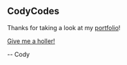 ## CodyCodes

Thanks for taking a look at my [portfolio](https://www.codycodes.co/)!


[Give me a holler!](https://www.codycodes.co/#contact)

-- Cody
